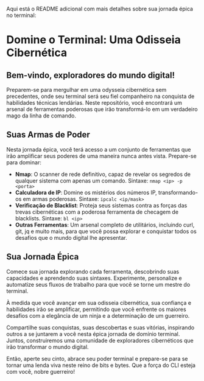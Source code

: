 Aqui está o README adicional com mais detalhes sobre sua jornada épica no terminal:

# Domine o Terminal: Uma Odisseia Cibernética

## Bem-vindo, exploradores do mundo digital!

Preparem-se para mergulhar em uma odysseia cibernética sem precedentes, onde seu terminal será seu fiel companheiro na conquista de habilidades técnicas lendárias. Neste repositório, você encontrará um arsenal de ferramentas poderosas que irão transformá-lo em um verdadeiro mago da linha de comando.

## Suas Armas de Poder

Nesta jornada épica, você terá acesso a um conjunto de ferramentas que irão amplificar seus poderes de uma maneira nunca antes vista. Prepare-se para dominar:

- **Nmap**: O scanner de rede definitivo, capaz de revelar os segredos de qualquer sistema com apenas um comando. Sintaxe: `nmap <ip> -p <porta>`
- **Calculadora de IP**: Domine os mistérios dos números IP, transformando-os em armas poderosas. Sintaxe: `ipcalc <ip/mask>`
- **Verificação de Blacklist**: Proteja seus sistemas contra as forças das trevas cibernéticas com a poderosa ferramenta de checagem de blacklists. Sintaxe: `bl <ip>`
- **Outras Ferramentas**: Um arsenal completo de utilitários, incluindo curl, git, jq e muito mais, para que você possa explorar e conquistar todos os desafios que o mundo digital lhe apresentar.

## Sua Jornada Épica

Comece sua jornada explorando cada ferramenta, descobrindo suas capacidades e aprendendo suas sintaxes. Experimente, personalize e automatize seus fluxos de trabalho para que você se torne um mestre do terminal.

À medida que você avançar em sua odisseia cibernética, sua confiança e habilidades irão se amplificar, permitindo que você enfrente os maiores desafios com a elegância de um ninja e a determinação de um guerreiro.

Compartilhe suas conquistas, suas descobertas e suas vitórias, inspirando outros a se juntarem a você nesta épica jornada de domínio terminal. Juntos, construiremos uma comunidade de exploradores cibernéticos que irão transformar o mundo digital.

Então, aperte seu cinto, abrace seu poder terminal e prepare-se para se tornar uma lenda viva neste reino de bits e bytes. Que a força do CLI esteja com você, nobre guerreiro!
